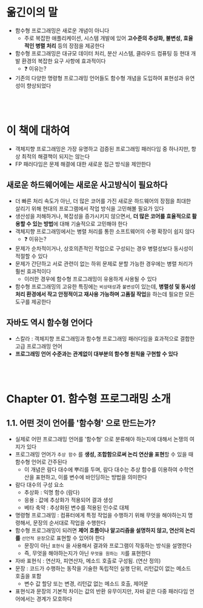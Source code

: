 # 옮긴이의 말
- 함수형 프로그래밍은 새로운 개념이 아니다
  - 주로 복잡한 애플리케이션, 시스템 개발에 있어 **고수준의 추상화, 불변성, 효율적인 병렬 처리** 등의 장점을 제공한다
- 함수형 프로그래밍은 대규모 데이터 처리, 분산 시스템, 클라우드 컴퓨팅 등 현대 개발 환경의 복잡한 요구 사항에 효과적이다
  - ❓ 이유는?
- 기존의 다양한 명령형 프로그래밍 언어들도 함수형 개념을 도입하여 표현성과 유연성이 향상되었다
<br>
<br>

# 이 책에 대하여
- 객체지향 프로그래밍은 가장 유명하고 검증된 프로그래밍 패러다임 중 하나지만, 항상 최적의 해결책이 되지는 않는다
- FP 패러다임은 문제 해결에 대한 새로운 접근 방식을 제안한다
## 새로운 하드웨어에는 새로운 사고방식이 필요하다
- 더 빠른 처리 속도가 아닌, 더 많은 코어를 가진 새로운 하드웨어의 장점을 최대한 살리기 위해 현대의 프로그램에서 작업 방식을 고민해볼 필요가 있다
- 생산성을 저해하거나, 복잡성을 증가시키지 않으면서, **더 많은 코어를 효율적으로 활용할 수 있는 방법**에 대해 기술적으로 고민해야 한다
- 객체지향 프로그래밍에서는 병렬 처리를 통한 소프트웨어의 수평 확장이 쉽지 않다
  - ❓ 이유는?
- 문제가 순차적이거나, 상호의존적인 작업으로 구성되는 경우 병렬성보다 동시성이 적절할 수 있다
- 문제가 간단하고 서로 관련이 없는 하위 문제로 분할 가능한 경우에는 병렬 처리가 훨씬 효과적이다
  - 이러한 경우에 함수형 프로그래밍이 유용하게 사용될 수 있다
- 함수형 프로그래밍의 고유한 특징에는 `비상태성`과 `불변성`이 있는데, **병렬성 및 동시성 처리 환경에서 작고 안정적이고 재사용 가능하며 고품질 작업**을 하는데 필요한 모든 도구를 제공한다

## 자바도 역시 함수형 언어다
- 스칼라 : 객체지향 프로그래밍과 함수형 프로그래밍 패러다임을 효과적으로 결합한 고급 프로그래밍 언어
- **프로그래밍 언어 수준과는 관계없이 대부분의 함수형 원칙을 구현할 수 있다**
<br>
<br>

# Chapter 01. 함수형 프로그래밍 소개
## 1.1. 어떤 것이 언어를 '함수형' 으로 만드는가?
- 실제로 어떤 프로그래밍 언어를 '함수형' 으로 분류해야 하는지에 대해서 논쟁의 여지가 있다
- 프로그래밍 언어가 `추상 함수` 를 **생성, 조합함으로써 논리 연산을 표현**할 수 있을 때 함수형 언어로 간주된다
  - 이 개념은 람다 대수에 뿌리를 두며, 람다 대수는 추상 함수를 이용하여 수학연산을 표현하고, 이를 변수에 바인딩하는 방법을 의미한다
- 람다 대수의 구성 요소
  - 추상화 : 익명 함수 (람다)
  - 응용 : 값에 추상화가 적용되어 결과 생성
  - 베타 축약 : 추상화된 변수를 적용된 인수로 대체
- 명령형 프로그래밍 : 컴퓨터에게 특정 작업을 수행하기 위해 무엇을 해야하는지 명령해서, 문장의 순서대로 작업을 수행한다
- 함수형 프로그래밍이 되려면 **제어 흐름이나 알고리즘을 설명하지 않고, 연산의 논리를** `선언적 문장`으로 표현할 수 있어야 한다
  - 문장이 아닌 `표현식` 을 사용해서 결과와 프로그램이 작동하는 방식을 설명한다
  - 즉, 무엇을 해야하는지가 아닌 `무엇을 원하는 지`를 표현한다
- 자바 표현식 : 연산자, 피연산자, 메소드 호출로 구성됨. (연산 정의)
- 문장 : 코드가 수행하는 동작을 기술한 독립적인 실행 단위, 리턴값이 없는 메소드 호출을 포함
  - 변수 값 할당 또는 변경, 리턴값 없는 메소드 호출, 제어문
- 표현식과 문장의 기본적 차이는 값의 반환 유무이지만, 자바 같은 다중 패러다임 언어에서는 경계가 모호하다